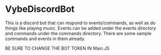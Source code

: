 # VybeDiscordBot
This is a discord bot that can respond to events/commands, as well as do things like playing music.  Events can be added under the events directory and commands under the commands directory. There are some sample commands and events in them already.

BE SURE TO CHANGE THE BOT TOKEN IN Main.JS
